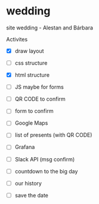 # wedding
site wedding - Alestan and Bárbara

Activites 

- [x] draw layout
- [ ] css structure
- [x] html structure
- [ ] JS maybe for forms
- [ ] QR CODE to confirm
- [ ] form to confirm
- [ ] Google Maps 
- [ ] list of presents (with QR CODE)
- [ ] Grafana
- [ ] Slack API (msg confirm)
- [ ] countdown to the big day
- [ ] our history
- [ ] save the date

